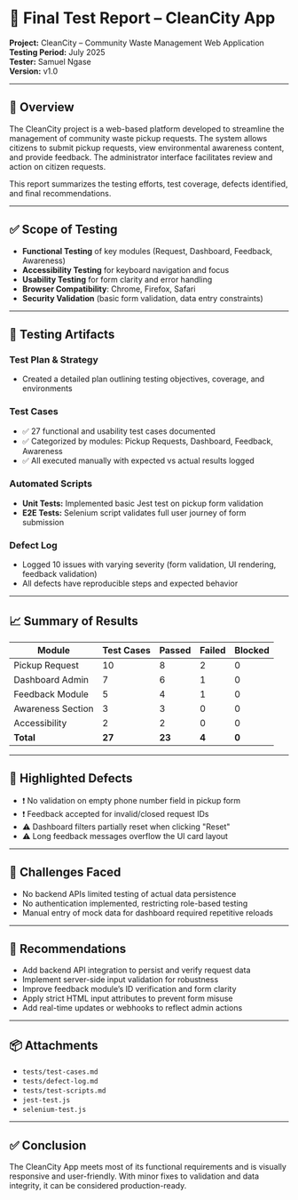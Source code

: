 # 📝 Final Test Report – CleanCity App

**Project:** CleanCity – Community Waste Management Web Application  
**Testing Period:** July 2025  
**Tester:** Samuel Ngase  
**Version:** v1.0

---

## 📌 Overview

The CleanCity project is a web-based platform developed to streamline the management of community waste pickup requests. The system allows citizens to submit pickup requests, view environmental awareness content, and provide feedback. The administrator interface facilitates review and action on citizen requests.

This report summarizes the testing efforts, test coverage, defects identified, and final recommendations.

---

## ✅ Scope of Testing

- **Functional Testing** of key modules (Request, Dashboard, Feedback, Awareness)
- **Accessibility Testing** for keyboard navigation and focus
- **Usability Testing** for form clarity and error handling
- **Browser Compatibility**: Chrome, Firefox, Safari
- **Security Validation** (basic form validation, data entry constraints)

---

## 🧪 Testing Artifacts

### Test Plan & Strategy
- Created a detailed plan outlining testing objectives, coverage, and environments

### Test Cases
- ✅ 27 functional and usability test cases documented
- ✅ Categorized by modules: Pickup Requests, Dashboard, Feedback, Awareness
- ✅ All executed manually with expected vs actual results logged

### Automated Scripts
- **Unit Tests:** Implemented basic Jest test on pickup form validation
- **E2E Tests:** Selenium script validates full user journey of form submission

### Defect Log
- Logged 10 issues with varying severity (form validation, UI rendering, feedback validation)
- All defects have reproducible steps and expected behavior

---

## 📈 Summary of Results

| Module             | Test Cases | Passed | Failed | Blocked |
|--------------------|------------|--------|--------|---------|
| Pickup Request     | 10         | 8      | 2      | 0       |
| Dashboard Admin    | 7          | 6      | 1      | 0       |
| Feedback Module    | 5          | 4      | 1      | 0       |
| Awareness Section  | 3          | 3      | 0      | 0       |
| Accessibility      | 2          | 2      | 0      | 0       |
| **Total**          | **27**     | **23** | **4**  | **0**   |

---

## 🐞 Highlighted Defects

- ❗ No validation on empty phone number field in pickup form
- ❗ Feedback accepted for invalid/closed request IDs
- ⚠️ Dashboard filters partially reset when clicking "Reset"
- ⚠️ Long feedback messages overflow the UI card layout

---

## 🚧 Challenges Faced

- No backend APIs limited testing of actual data persistence
- No authentication implemented, restricting role-based testing
- Manual entry of mock data for dashboard required repetitive reloads

---

## 📌 Recommendations

- Add backend API integration to persist and verify request data
- Implement server-side input validation for robustness
- Improve feedback module’s ID verification and form clarity
- Apply strict HTML input attributes to prevent form misuse
- Add real-time updates or webhooks to reflect admin actions

---

## 📦 Attachments

- `tests/test-cases.md`
- `tests/defect-log.md`
- `tests/test-scripts.md`
- `jest-test.js`
- `selenium-test.js`

---

## ✅ Conclusion

The CleanCity App meets most of its functional requirements and is visually responsive and user-friendly. With minor fixes to validation and data integrity, it can be considered production-ready.
